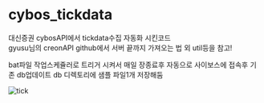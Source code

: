# cybos_tickdata
대신증권 cybosAPI에서 tickdata수집 자동화 시킨코드<br>
gyusu님의 creonAPI  github에서 서버 끝까지 가져오는 법 외 util등을 참고! 

bat파일 작업스케쥴러로 트리거 시켜서 매일 장종료후 자동으로 사이보스에 접속후 기존 db업데이트
db 디렉토리에 샘플 파일1개 저장해둠

![tick](https://user-images.githubusercontent.com/40931326/84742829-09d02500-afec-11ea-9ecb-ef7638eada3b.PNG)


